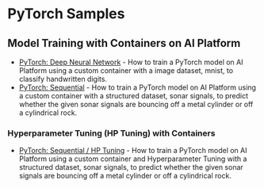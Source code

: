 # PyTorch Samples

## Model Training with Containers on AI Platform
* [PyTorch: Deep Neural Network](containers/quickstart) - How to train a PyTorch model on AI Platform using a custom container with a image dataset, mnist, to classify handwritten digits.
* [PyTorch: Sequential](containers/custom_container) - How to train a PyTorch model on AI Platform using a custom container with a structured dataset, sonar signals, to predict whether the given sonar signals are bouncing off a metal cylinder or off a cylindrical rock.

### Hyperparameter Tuning (HP Tuning) with Containers
* [PyTorch: Sequential / HP Tuning](containers/hp_tuning) - How to train a PyTorch model on AI Platform using a custom container and Hyperparameter Tuning with a structured dataset, sonar signals, to predict whether the given sonar signals are bouncing off a metal cylinder or off a cylindrical rock.
